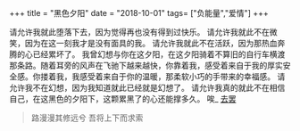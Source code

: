 +++
title = "黑色夕阳"
date = "2018-10-01"
tags= ["负能量","爱情"]
+++

请允许我就此堕落下去，因为觉得再也没有得到过快乐。
请允许我就此不在微笑，因为在这一刻我才是没有面具的我。
请允许我就此不在活跃，因为那热血奔腾的心已经累坏了。
我曾幻想与你在这夕阳，在这夕阳骑着不算旧的自行车横渡那条路。随着耳旁的风声在飞驰下越来越快，你靠着我，感受着来自于我的厚实安全感。你搂着我，我感受着来自于你的温暖，那柔软小巧的手带来的幸福感。
请允许我不在幻想，因为我知道就此已经就是幻想了。
请允许我真的就此不在相信自己，在这黑色的夕阳下，这颗累黑了的心还能撑多久。
唉_
[去罢](https://zi.com/w/a/6b5ffMq)

>路漫漫其修远兮 吾将上下而求索
